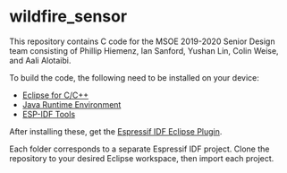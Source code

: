 # wildfire_sensor

This repository contains C code for the MSOE 2019-2020 Senior Design team consisting of Phillip Hiemenz, Ian Sanford, Yushan Lin, Colin Weise, and Aali Alotaibi.

To build the code, the following need to be installed on your device:
* [Eclipse for C/C++](https://www.eclipse.org/downloads/download.php?file=/technology/epp/downloads/release/2019-09/R/eclipse-cpp-2019-09-R-win32-x86_64.zip)
* [Java Runtime Environment](https://www.java.com/en/download/manual.jsp)
* [ESP-IDF Tools](https://dl.espressif.com/dl/esp-idf-tools-setup-2.1.exe)

After installing these, get the [Espressif IDF Eclipse Plugin](https://github.com/espressif/idf-eclipse-plugin/blob/master/README.md).

Each folder corresponds to a separate Espressif IDF project. Clone the repository to your desired Eclipse workspace, then import each project.
